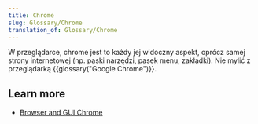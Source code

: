 ```yaml
---
title: Chrome
slug: Glossary/Chrome
translation_of: Glossary/Chrome
---
```

W przeglądarce, chrome jest to każdy jej widoczny aspekt, oprócz samej strony internetowej (np. paski narzędzi, pasek menu, zakładki). Nie mylić z przeglądarką {{glossary("Google Chrome")}}.

## Learn more

- [Browser and GUI Chrome](http://www.nngroup.com/articles/browser-and-gui-chrome/)
